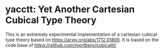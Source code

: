 # yacctt: Yet Another Cartesian Cubical Type Theory

This is an extremely experimental implementation of a cartesian
cubical type theory based on https://arxiv.org/abs/1712.01800. It is
based on the code base of https://github.com/mortberg/cubicaltt/.
